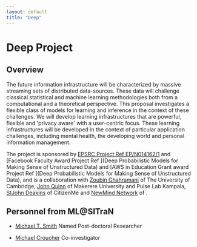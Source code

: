 ```yaml
---
layout: default
title: "Deep"
---
```

# Deep Project

## Overview

The future information infrastructure will be characterized by massive
streaming sets of distributed data-sources.  These data will challenge
classical statistical and machine learning methodologies both from a
computational and a theoretical perspective. This proposal
investigates a flexible class of models for learning and inference in
the context of these challenges. We will develop learning
infrastructures that are powerful, flexible and 'privacy aware' with a
user-centric focus. These learning infrastructures will be developed
in the context of particular application challenges, including mental
health, the developing world and personal information
management. 


The project is sponsored by [EPSRC Project Ref EP/N014162/1]() and [Facebook Faculty Award Project Ref ](Deep Probabilistic Models for Making Sense of Unstructured Data) and [AWS in Education Grant award Project Ref ](Deep Probabilistic Models for Making Sense of Unstructured Data),  and is a collaboration with [Zoubin Ghahramani](http://mlg.eng.cam.ac.uk/zoubin/) of The University of Cambridge, [John Quinn](http://air.ug/~jquinn/) of Makerere University and Pulse Lab Kampala, [StJohn Deakins](http://www.citizenme.com/) of CitizenMe and [NewMind Network](http://www.informatics.manchester.ac.uk/NewMind/Pages/default.aspx) of .

<a name="personnel"></a>

## Personnel from ML@SITraN

- [Michael T. Smith](http://www.michaeltsmith.org.uk/) Named Post-doctoral Researcher

- [Michael Croucher](http://www.walkingrandomly.com/) Co-investigator



